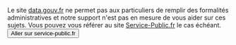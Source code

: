 Le site [data.gouv.fr](http://data.gouv.fr/) ne permet pas aux particuliers de remplir des formalités administratives et notre support n'est pas en mesure de vous aider sur ces sujets. Vous pouvez vous référer au site [Service-Public.fr](https://www.service-public.fr/) le cas échéant.
<button href="http://service-public.fr/">Aller sur service-public.fr</button>

